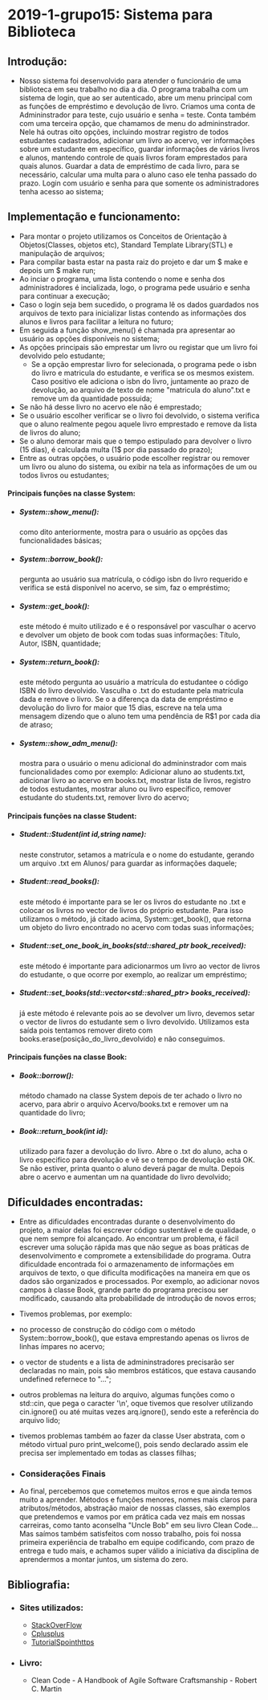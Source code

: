 # 2019-1-grupo15: Sistema para 	Biblioteca

 ##  Introdução:

* Nosso sistema foi desenvolvido para atender o funcionário de uma biblioteca em seu trabalho no dia a dia. O programa trabalha com um sistema de login, que ao ser autenticado, abre um menu principal com as funções de empréstimo e devolução de livro. Criamos uma conta de Admininstrador para teste, cujo usuário e senha = teste. Conta também com uma terceira opção, que chamamos de menu do admininstrador. Nele há outras oito opções, incluindo mostrar registro de todos estudantes cadastrados, adicionar um livro ao acervo, ver informações sobre um estudante em específico, guardar informações de vários livros e alunos, mantendo controle de quais livros foram emprestados para quais alunos.
Guardar a data de empréstimo de cada livro, para se necessário, calcular uma multa para o aluno caso ele tenha passado do prazo.
Login com usuário e senha para que somente os administradores tenha acesso ao sistema;

## Implementação e funcionamento:
  - Para montar o projeto utilizamos os Conceitos de Orientação à Objetos(Classes, objetos etc), Standard Template Library(STL) e manipulação de arquivos; 
  - Para compilar basta estar na pasta raiz do projeto e dar um $ make e depois um $ make run;
  - Ao inciar o programa, uma lista contendo o nome e senha dos administradores é incializada, logo, o programa pede usuário e senha para continuar a execução; 
  - Caso o login seja bem sucedido, o programa lê os dados guardados nos arquivos de texto para
inicializar listas contendo as informações dos alunos e livros para facilitar a leitura no futuro; 
  - Em seguida a função show_menu() é chamada pra apresentar ao usuário as opções disponíveis no sistema; 
  - As opções principais são emprestar um livro ou registar que um livro foi devolvido pelo estudante; 
      - Se a opção emprestar livro for selecionada, o programa pede o isbn do livro e matricula do estudante, e verifica se os mesmos existem. Caso positivo ele adiciona o isbn do livro, juntamente ao prazo de devolução, ao arquivo de texto de nome "matricula do aluno".txt e remove um da quantidade possuida; 
  - Se não há desse livro no acervo ele não é emprestado;
  - Se o usuário escolher verificar se o livro foi devolvido, o sistema verifica que o aluno realmente pegou aquele livro emprestado e remove da lista de livros do aluno; 
  - Se o aluno demorar mais que o tempo estipulado para devolver o livro (15 dias), é calculada multa (1$ por dia passado do prazo);
  - Entre as outras opções, o usuário pode escolher registrar ou remover um livro ou aluno do sistema, ou exibir na tela as informações de um ou todos livros ou estudantes;
  
#### Principais funções na classe System:
- ##### System::show_menu(): 
  como dito anteriormente, mostra para o usuário as opções das funcionalidades básicas;

- ##### System::borrow_book(): 
  pergunta ao usuário sua matrícula, o código isbn do livro requerido e verifica se está disponível no acervo, se sim, faz o empréstimo; 

- ##### System::get_book(): 
  este método é muito utilizado e é o responsável por vasculhar o acervo e devolver um objeto de book com todas suas informações: Título, Autor, ISBN, quantidade; 

- ##### System::return_book(): 
  este método pergunta ao usuário a matrícula do estudantee o código ISBN do livro devolvido. Vasculha o .txt do estudante pela matrícula dada e remove o livro. Se o a diferença da data de empréstimo e devolução do livro for maior que 15 dias, escreve na tela uma mensagem dizendo que o aluno tem uma pendência de R$1 por cada dia de atraso;

- ##### System::show_adm_menu(): 
  mostra para o usuário o menu adicional do admininstrador com mais funcionalidades como por exemplo: Adicionar aluno ao students.txt, adicionar livro ao acervo em books.txt, mostrar lista de livros, registro de todos estudantes, mostrar aluno ou livro específico, remover estudante do students.txt, remover livro do acervo;

#### Principais funções na classe Student:
- ##### Student::Student(int id,string name): 
  neste construtor, setamos a matrícula e o nome do estudante, gerando um arquivo .txt em Alunos/ para guardar as informações daquele;

- ##### Student::read_books(): 
  este método é importante para se ler os livros do estudante no .txt e colocar os livros no vector de livros do próprio estudante. Para isso utilizamos o método, já citado acima, System::get_book(), que retorna um objeto do livro encontrado no acervo com todas suas informações;

- ##### Student::set_one_book_in_books(std::shared_ptr<Book> book_received): 
   este método é importante para adicionarmos um livro ao vector de livros do estudante, o que ocorre por exemplo, ao realizar um empréstimo;
 
 - ##### Student::set_books(std::vector<std::shared_ptr<Book>> books_received): 
   já este método é relevante pois ao se devolver um livro, devemos setar o vector de livros do estudante sem o livro devolvido. Utilizamos esta saída pois tentamos remover direto com books.erase(posição_do_livro_devolvido) e não conseguimos.

#### Principais funções na classe Book:
- ##### Book::borrow(): 
  método chamado na classe System depois de ter achado o livro no acervo, para abrir o arquivo Acervo/books.txt e remover um na quantidade do livro;

- ##### Book::return_book(int id): 
  utilizado para fazer a devolução do livro. Abre o .txt do aluno, acha o livro especifico para devolução e vê se o tempo de devolução está OK. Se não estiver, printa quanto o aluno deverá pagar de multa. Depois abre o acervo e aumentan um na quantidade do livro devolvido;

## Dificuldades encontradas:
  - Entre as dificuldades encontradas durante o desenvolvimento do projeto, a maior delas foi escrever código sustentável
e de qualidade, o que nem sempre foi alcançado. Ao encontrar um problema, é fácil escrever uma solução rápida mas que não
segue as boas práticas de desenvolvimento e compromete a extensibilidade do programa. Outra dificuldade encontrada foi o
armazenamento de informações em arquivos de texto, o que dificulta modificações na maneira em que os dados são organizados e 
processados. Por exemplo, ao adicionar novos campos à classe Book, grande parte do programa precisou ser modificado, causando 
alta probabilidade de introdução de novos erros;
 
  - Tivemos problemas, por exemplo:
   - no processo de construção do código com o método System::borrow_book(), que estava emprestando apenas os livros de linhas ímpares no acervo;
   - o vector de students e a lista de admininstradores precisarão ser declaradas no main, pois são membros estáticos, que estava causando undefined refernece to "...";
   - outros problemas na leitura do arquivo, algumas funções como o std::cin, que pega o caracter '\n', oque tivemos que resolver utilizando cin.ignore() ou até muitas vezes arq.ignore(), sendo este a referência do arquivo lido;
   - tivemos problemas também ao fazer da classe User abstrata, com o método virtual puro print_welcome(), pois sendo declarado assim ele precisa ser implementado em todas as classes filhas;
 
 - ### Considerações Finais
  - Ao final, percebemos que cometemos muitos erros e que ainda temos muito a aprender. Métodos e funções menores, nomes mais claros para atributos/métodos, abstração maior de nossas classes, são exemplos que pretendemos e vamos por em prática cada vez mais em nossas carreiras, como tanto aconselha "Uncle Bob" em seu livro Clean Code... Mas saímos também satisfeitos com nosso trabalho, pois foi nossa primeira experiência de trabalho em equipe codificando, com prazo de entrega e tudo mais, e achamos super válido a iniciativa da disciplina de aprendermos a montar juntos, um sistema do zero.

## Bibliografia:

* ### Sites utilizados:
  * [StackOverFlow](https://stackoverflow.com/)
  * [Cplusplus](http://www.cplusplus.com/)
  * [TutorialSpointhttps](//www.tutorialspoint.com/cplusplus/)
* ### Livro:
  * Clean Code - A Handbook of Agile Software Craftsmanship - Robert C. Martin
